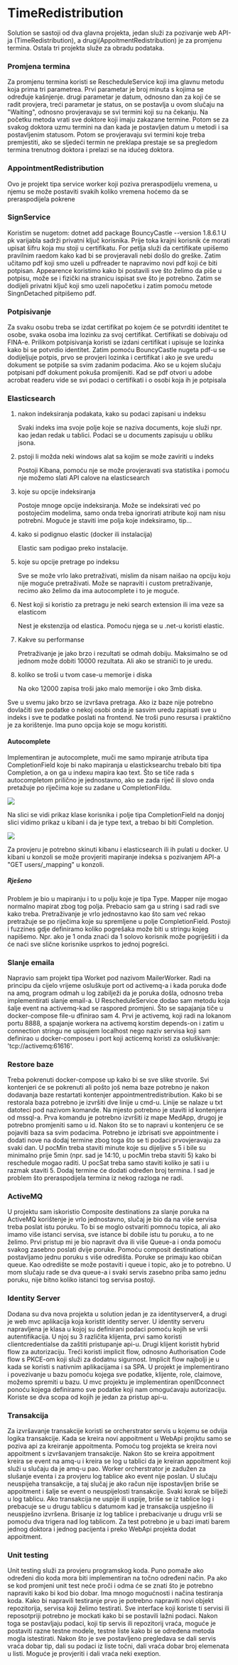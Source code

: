 # TimeRedistribution

<body><p>Solution se sastoji od dva glavna projekta, jedan služi za pozivanje web API-ja (TimeRedistribution), a drugi(AppoitmentRedistribution) je za promjenu termina. Ostala tri projekta služe za obradu podataka.</p> 

<h3>Promjena termina</h3>
<p>Za promjenu termina koristi se RescheduleService koji ima glavnu metodu koja prima tri parametrea. Prvi parametar je broj minuta s kojima se određuje kašnjenje. drugi parametar je datum, odnosno dan za koji će se radit provjera, treći parametar je status, on se postavlja u ovom slučaju na "Waiting", odnosno provjeravaju se svi termini koji su na čekanju. Na početku metoda vrati sve doktore koji imaju zakazane termine. Potom se za svakog doktora uzmu termini na dan kada je postavljen datum u metodi i sa postavljenim statusom. Potom se provjeravaju svi termini koje treba premjestiti, ako se sljedeći termin ne preklapa prestaje se sa pregledom termina trenutnog doktora i prelazi se na idućeg doktora.</p>

<h3>AppointmentRedistribution</h3>
<p>Ovo je projekt tipa service worker koji poziva preraspodijelu vremena, u njemu se može postaviti svakih koliko vremena hoćemo da se preraspodijela pokrene</p>

<h3>SignService</h3>
Koristim se nugetom: dotnet add package BouncyCastle --version 1.8.6.1
U pk varijabla sadrži privatni ključ korisnika. Prije toka krajni korisnik će morati upisat šifru koja mu stoji u certifikatu. For petlja služi da certifikate upišemo pravilnim raedom kako kad bi se provjeravali nebi došlo do greške. Zatim učitamo pdf koji smo uzeli u pdfreader te napravimo novi pdf koji će biti potpisan. Appearence koristimo kako bi postavili sve što želimo da piše u potpisu, može se i fizički na stranicu ispisat sve što je potrebno. Zatim se dodijeli privatni ključ koji smo uzeli napočetku i zatim pomoću metode SingnDetached pitpišemo pdf.

<h3>Potpisivanje</h3>
<p>Za svaku osobu treba se izdat certifikat po kojem će se potvrditi identitet te osobe, svaka osoba ima lozinku za svoj certifikat. Certifikati se dobivaju od FINA-e. Prilikom potpisivanja koristi se izdani certifikat i upisuje se lozinka kako bi se potvrdio identitet. Zatim pomoću BouncyCastle nugeta pdf-u se dodijeljuje potpis, prvo se provjeri lozinka i certifikat i ako je sve uredu dokument se potpiše sa svim zadanim podacima. Ako se u kojem slučaju potpisani pdf dokument pokuša promijeniti. Kad se pdf otvori u adobe acrobat readeru vide se svi podaci o certifikati i o osobi koja ih je potpisala</p>

<h3>Elasticsearch</h3>

<ol>
  <li>nakon indeksiranja podakata, kako su podaci zapisani u indeksu</li>
  <p>Svaki indeks ima svoje polje koje se naziva documents, koje služi npr. kao jedan redak u tablici. Podaci se u documents zapisuju u obliku jsona.</p>
  <li>pstoji li možda neki windows alat sa kojim se može zaviriti u indeks</li>
  <p>Postoji Kibana, pomoću nje se može provjeravati sva statistika i pomoću nje možemo slati API calove na elasticsearch</p>
  <li>koje su opcije indeksiranja</li>
  <p>Postoje mnoge opcije indeksiranja. Može se indeksirati već po postojećim modelima, samo onda treba ignorirati atribute koji nam nisu potrebni. Moguće je staviti ime polja koje indeksiramo, tip...</p>
  <li>kako si podignuo elastic (docker ili instalacija)</li>
  <p>Elastic sam podigao preko instalacije.</p>
  <li>koje su opcije pretrage po indeksu</li>
  <p>Sve se može vrlo lako pretraživati, mislim da nisam naišao na opciju koju nije moguće pretraživati. Može se napraviti i custom pretraživanje, recimo ako želimo da ima autocomplete i to je moguće.</p>
  <li>Nest koji si koristio za pretragu je neki search extension ili ima veze sa elasticom</li>
  <p>Nest je ekstenzija od elastica. Pomoću njega se u .net-u koristi elastic.</p>
  <li>Kakve su performanse</li>
  <p>Pretraživanje je jako brzo i rezultati se odmah dobiju. Maksimalno se od jednom može dobiti 10000 rezultata. Ali ako se straniči to je uredu.</p>
  <li>koliko se troši u tvom case-u memorije i diska</li>
  <p>Na oko 12000 zapisa troši jako malo memorije i oko 3mb diska.</p>
</ol>  
<p>Sve u svemu jako brzo se izvršava pretraga. Ako iz baze nije potrebno dovlačiti sve podatke o nekoj osobi onda je sasvim uredu zapisati sve u indeks i sve te podatke poslati na frontend. Ne troši puno resursa i praktično je za korištenje. Ima puno opcija koje se mogu koristiti.</p>

<h4>Autocomplete</h4>
<p>Implementiran je autocomplete, muči me samo mpiranje atributa tipa CompletionField koje bi nako mapiranja u elasticksearchu trebalo biti tipa Completion, a on ga u indexu mapira kao text. Što se tiče rada s autocompletom prilično je jednostavno, ako se zada riječ ili slovo onda pretažuje po riječima koje su zadane u CompletionFildu.</p>
<img src="https://github.com/kdelac/TimeRedistribution/blob/master/Documents/class.png">
<p>Na slici se vidi prikaz klase korisnika i polje tipa CompletionField na donjoj slici vidimo prikaz u kibani i da je type text, a trebao bi biti Completion.</p>
<img src="https://github.com/kdelac/TimeRedistribution/blob/master/Documents/kib.png">
<p>Za provjeru je potrebno skinuti kibanu i elasticsearch ili ih pulati u docker. U kibani u konzoli se može provjeriti mapiranje indeksa s pozivanjem API-a "GET users/_mapping" u konzoli.</p>

<h5>Rješeno</h5>
<p>Problem je bio u mapiranju i to u polju koje je tipa Type. Mapper nije mogao normalno mapirat zbog tog polja. Prebacio sam ga u string i sad radi sve kako treba. Pretraživanje je vrlo jednostavno kao što sam već rekao pretražuje se po riječima koje su spremljene u polje CompletionField. Postoji i fuzzines gdje definiramo koliko pogrešaka može biti u stringu kojeg napišemo. Npr. ako je 1 onda znaći da 1 solovo korisnik može pogriješiti i da će naći sve slične korisnike usprkos to jednoj pogrešci.</p>

<h3>Slanje emaila</h3>
<p>Napravio sam projekt tipa Worket pod nazivom MailerWorker. Radi na principu da cijelo vrijeme osluškuje port od activemq-a i kada poruka dođe na amq, program odmah u log zabilježi da je poruka došla, odnosno treba implementirati slanje email-a. U RescheduleService dodao sam metodu koja šalje event na activemq-kad se raspored promjeni. Što se sapajanja tiče u docker-compose file-u dfinirao sam 4. Prvi je activemq, koji radi na lokanom portu 8888, a spajanje workera na activemq korstim depends-on i zatim u connection stringu ne upisujem localhost nego naziv servisa koji sam definirao u docker-composeu i port koji acticemq koristi za osluškivanje: 'tcp://activemq:61616'.
</p>

<h3>Restore baze</h3>
<p>Treba pokrenuti docker-compose up kako bi se sve slike stvorile. Svi kontenjeri će se pokrenuti ali pošto još nema baze potrebno je nakon dodavanja baze restartati kontenjer appointmentredistribution. Kako bi se restorala baza potrebno je izvršiti dve linije u cmd-u. Linije se nalaze u txt datoteci pod nazivom komande. Na mjesto <idcontainera-sql> potrebno je staviti id kontenjera od mssql-a. Prva komandu je potrebno izvršiti iz mape MedApp, drugoj je potrebno promjeniti samo <idcontainera-sql> u id. Nakon što se to napravi u kontenjeru će se pojaviti baza sa svim podacima. Potrebno je izbrisati sve appointmente i dodati nove na dodaj termine zbog toga što se ti podaci prvovjeravaju za svaki dan. U pocMin treba staviti minute koje su dijeljive s 5 i bile su minimalno prije 5min (npr. sad je 14:10, u pocMin treba staviti 5) kako bi reschedule mogao raditi. U pocSat treba samo staviti koliko je sati i u razmak staviti 5. Dodaj termine će dodati određen broj termina. I sad je problem što preraspodijela termina iz nekog razloga ne radi.
</p>
  
<h3>ActiveMQ</h3>
<p>U projektu sam iskoristio Composite destinations za slanje poruka na ActiveMQ korištenje je vrlo jednostavno, slučaj je bio da na više servisa treba poslat istu poruku. To bi se moglo ostvariti pomnoću topica, ali ako imamo više istanci servisa, sve istance bi dobile istu tu poruku, a to ne želimo. Prvi pristup mi je bio napravit dva ili više Queue-a i onda pomoću svakog zasebno poslati dvije poruke. Pomoću composit destinationa postavljamo jednu poruku s više odredišta. Poruke se primaju kao običan queue. Kao odredište se može postaviti i queue i topic, ako je to potrebno. U mom slučaju rade se dva queue-a i svaki servis zasebno priba samo jednu poruku, nije bitno koliko istanci tog servisa postoji.
</p>

<h3>Identity Server</h3>
<p>Dodana su dva nova projekta u solution jedan je za identityserver4, a drugi je web mvc aplikacija koja koristit identity server. U identity serveru napravljena je klasa u kojoj su definirani podaci pomoću kojih se vrši autentifikacija. U njoj su 3 različita klijenta, prvi samo koristi clientcredentialse da zaštiti pristupanje api-u. Drugi klijent koristit hybrid flow za autorizaciju. Treći koristi implicit flow, odnosno Authorisation Code flow s PKCE-om koji služi za dodatnu sigurnost. Implicit flow najbolji je u kada se koristi s nativnim aplikacijama i sa SPA. U projekt je implementirano i povezivanje u bazu pomoću kojega sve podatke, klijente, role, claimove, možemo spremiti u bazu. U mvc projektu je implementiran openIDconnect ponoću kojega definiramo sve podatke koji nam omogućavaju autorizaciju. Koriste se dva scopa od kojih je jedan za pristup api-u.
</p>

<h3>Transakcija</h3>
<p>Za izvršavanje transakcije koristi se orcherstrator servis u kojemu se odvija logika transakcije. Kada se kreira novi appoitment u WebApi projktu samo se poziva api za kreiranje appoitmenta. Pomoću tog projekta se kreira novi appoitment s izvršavanjem transakcije. Nakon što se kreira appoitment kreira se event na amq-u i kreira se log u tablici da je kreiran appoitment koji služi u slučaju da je amq-u pao. Worker orcherstrator je zadužen za slušanje eventa i za provjeru log tablice ako event nije poslan. U slučaju neuspijeha transakcije, a taj slučaj je ako račun nije ispostavljen briše se appoitment i šalje se event o neuspijelosti transakcije. Svaki korak se bilježi u log tablicu. Ako transakcija ne uspije ili uspije, briše se iz tablice log i prebacuje se u drugu tablicu s datumom kad je transakcija uspješno ili neuspješno izvršena. Brisanje iz log tablice i prebacivanje u drugu vrši se pomoću dva trigera nad log tablicom. Za test potrebno je u bazi imati barem jednog doktora i jednog pacijenta i preko WebApi projekta dodat appoitment.
</p>

<h3>Unit testing</h3>
<p>
  Unit testing služi za provjeru programskog koda. Puno pomaže ako određeni dio koda mora biti implementiran na točno određeni način. Pa ako se kod promjeni unit test neće proči i odma će se znati što je potrebno napraviti kako bi kod bio dobar. Ima mnogo mogućnosti i načina testiranja koda. Kako bi napravili testiranje prvo je potrebno napraviti novi objekt repozitorija, servisa koji želimo testirati. Sve interface koji koriste ti servisi ili reposotpriji potrebno je mockati kako bi se postavili lažni podaci. Nakon toga se postavljaju podaci, koji tip servis ili repozitorij vraća, moguće je postaviti razne testne modele, testne liste kako bi se određena metoda mogla istestirati. Nakon što je sve postavljeno pregledava se dali servis vraća dobar tip, dali su podaci iz liste točni, dali vraća dobar broj elemenata u listi. Moguće je provjeriti i dali vraća neki exeption.
</p>
</body>
